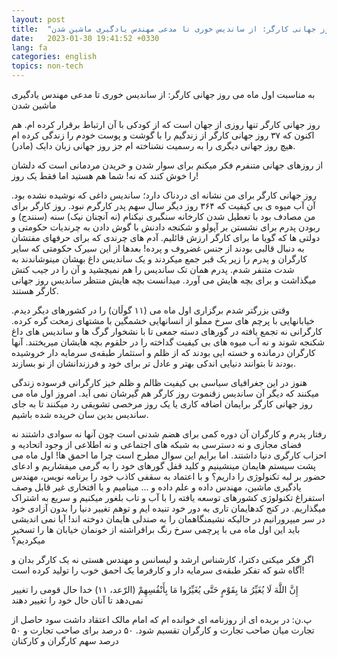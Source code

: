 ```yaml
---
layout: post
title:  "بە مناسبت اول ماه می روز جهانی کارگر: از ساندیس خوری تا مدعی مهندس یادگیری ماشین شدن"
date:   2023-01-30 19:41:52 +0330
lang: fa
categories: english
topics: non-tech
---
```

 
بە مناسبت اول ماه می روز جهانی کارگر: از ساندیس خوری تا مدعی مهندس یادگیری ماشین شدن


روز جهانی کارگر تنها روزی از جهان است که از کودکی با آن ارتباط برقرار کرده ام. هم اکنون که ۳۷ روز جهانی کارگر از زندگیم را با گوشت و پوست خودم را زندگی کرده ام هیچ روز جهانی دیگری را به رسمیت نشناخته ام جز روز جهانی زبان دایک (مادر).

از روزهای جهانی متنفرم فکر میکنم برای سوار شدن و خریدن مردمانی است که دلشان را خوش کنند که نه! شما هم هستید اما فقط یک روز!


روز جهانی کارگر برای من نشانه ای دردناک دارد؛ ساندیس داغی که نوشیده نشده بود.‌ آن ‌آب میوه ی بی کیفیت که ۳۶۴ روز دیگر سال سهم پدر کارگرم نبود. روز کارگر برای من مصادف بود با تعطیل شدن کارخانه سنگبری نیکنام (نه آنچنان نیک) سنه (سنندج) و ربودن پدرم برای نشستن بر آپولو و شکنجه دادنش با گوش دادن به چرندیات حکومتی و دولتی ها که گویا ما برای کارگر ارزش قائلیم. آدم های چرندی که برای حرفهای مفتشان به دنبال قالبی بودند از جنس غضروف و پرده! بعدها از این سیرک حکومتی که سایر کارگران و پدرم را زیر یک قبر جمع میکردند و یک ساندیس داغ بهشان مینوشاندند به شدت متنفر شدم. پدرم همان تک ساندیس را هم نمیچشید و آن را در جیب کتش میگذاشت و برای بچه هایش می آورد. میدانست بچه هایش منتظر ساندیس روز جهانی کارگر هستند.


وقتی بزرگتر شدم برگزاری اول ماه می (۱۱ گوڵان) را در کشورهای دیگر دیدم. خیابانهایی با پرچم های سرخ مملو از انسانهایی خشمگین با مشتهای زمخت گره کرده. کارگرانی نه تجمع یافته در گورهای دسته جمعی تا با نشخوار گرگ ها و ساندیس های داغ شکنجه شوند و نه آب میوه های بی کیفیت گداخته را در حلقوم بچه هایشان میریختند. آنها کارگران درمانده و خسته ایی بودند که از ظلم و استثمار طبقه‌ی سرمایه دار خروشیده بودند تا بتوانند دنیایی اندکی بهتر و عادل تر برای خود و فرزندانشان از نو بسازند.

هنوز در این جغرافیای سیاسی بی کیفیت ظالم و ظلم خیز کارگرانی فرسوده زندگی میکنند که دیگر آن ساندیس زقنموت روز کارگر هم گیرشان نمی آید. امروز اول ماه می روز جهانی کارگر برایمان اضافه کاری یا یک روز مرخصی تشویقی رد میکنند تا به جای ساندیس بدین سان خریده شده باشیم.


رفتار پدرم و کارگران آن دوره کمی برای هضم شدنی است چون آنها نه سوادی داشتند نه فضای مجازی و نه دسترسی به شبکه های اجتماعی و نه اطلاعی از وجود اتحادیه و احزاب کارگری دنیا داشتند. اما برایم این سوال مطرح است چرا ما احمق ها! اول ماه می پشت سیستم هایمان مینشینیم و کلید قفل گورهای خود را به گرمی میفشاریم و ادعای حضور بر لبه تکنولوژی را داریم؟ و با اعتماد به سقفی کاذب خود را برنامه نویس، مهندس یادگیری ماشین، مهندس داده و علم داده و ... مینامیم و با افتخاری غیر قابل وصف استفراغ تکنولوژی کشورهای توسعه یافته را با آب و تاب بلغور میکنیم و سریع به اشتراک میگذاریم. در کنج کدهایمان تاری به دور خود تنیده ایم و توهم تغییر دنیا را بدون آزادی خود در سر میپرورانیم در حالیکه نشیمنگاهمان را به صندلی هایمان دوخته اند! آیا نمی اندیشی باید این اول ماه می با پرچمی سرخ رنگ برافراشته از خونمان خیابان ها را تسخیر میکردیم؟

اگر فکر میکنی دکترا، کارشناس ارشد و لیسانس و مهندس هستی نه یک کارگر بدان و آگاه شو که تفکر طبقه‌ی سرمایه دار و کارفرما یک احمق خوب را تولید کرده است!

إِنَّ اللَّهَ لَا يُغَيِّرُ مَا بِقَوْمٍ حَتَّى يُغَيِّرُوا مَا بِأَنْفُسِهِمْ (الرّعد، ۱۱)  خدا حال قومی را تغییر نمی‌دهد تا آنان حال خود را تغییر دهند

پ.ن: در بریده ای از روزنامه ای خوانده ام که امام مالک اعتقاد داشت سود حاصل از تجارت میان صاحب تجارت و کارگران تقسیم شود. ۵۰ درصد برای صاحب تجارت و ۵۰ درصد سهم کارگران و کارکنان
